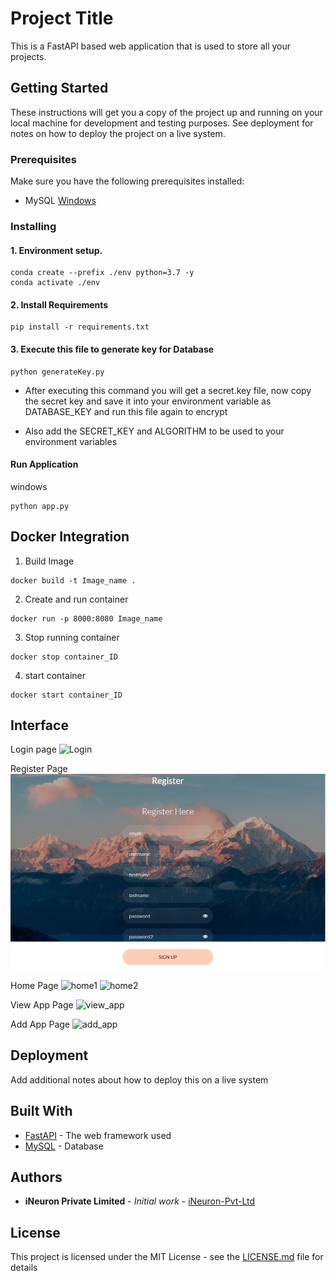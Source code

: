 # Project Title

This is a FastAPI based web application that is used to store all your projects.

## Getting Started

These instructions will get you a copy of the project up and running on your local machine for development and testing purposes. See deployment for notes on how to deploy the project on a live system.

### Prerequisites

Make sure you have the following prerequisites installed:
- MySQL [Windows](https://dev.mysql.com/downloads/windows/installer/8.0.html)


### Installing

#### 1. Environment setup.
```commandline
conda create --prefix ./env python=3.7 -y
conda activate ./env
```

#### 2. Install Requirements
```commandline
pip install -r requirements.txt
```
#### 3. Execute this file to generate key for Database

```commandline
python generateKey.py 
```
- After executing this command you will get a secret.key file, now copy the 
secret key and save it into your environment variable as DATABASE_KEY and run this file again to encrypt

- Also add the SECRET_KEY and ALGORITHM to be used to your environment variables

#### Run Application
windows
```commandline
python app.py 
```
## Docker  Integration 

1. Build Image 
```
docker build -t Image_name .
```
2. Create and run container
```
docker run -p 8000:8080 Image_name
```
3. Stop running container
```
docker stop container_ID
```
4. start container 
```
docker start container_ID
```

## Interface

Login page
![Login](https://user-images.githubusercontent.com/57321948/163331626-d6c9b97b-f3ee-4780-a43a-2acedadde2c6.JPG)

Register Page
![Register](project_store_presentation_layer/img/register.JPG)

Home Page
![home1](https://user-images.githubusercontent.com/57321948/163331708-89a54491-6c7e-426a-8d62-2b446b3f1603.JPG)
![home2](https://user-images.githubusercontent.com/57321948/163331716-b8ec4d6b-2862-4df5-b0c6-50a9c929d796.JPG)

View App Page
![view_app](https://user-images.githubusercontent.com/57321948/163331760-3a17d529-94d8-4497-8cf4-4b71378140e5.JPG)

Add App Page
![add_app](https://user-images.githubusercontent.com/57321948/163331787-fa64e0bf-d26b-4131-8536-bc1b35f1cca8.JPG)



## Deployment

Add additional notes about how to deploy this on a live system

## Built With

* [FastAPI](https://fastapi.tiangolo.com/) - The web framework used
* [MySQL](https://dev.mysql.com/downloads/windows/) - Database

## Authors

* **iNeuron Private Limited** - *Initial work* - [iNeuron-Pvt-Ltd](https://github.com/iNeuron-Pvt-Ltd)


## License

This project is licensed under the MIT License - see the [LICENSE.md](LICENSE.md) file for details


